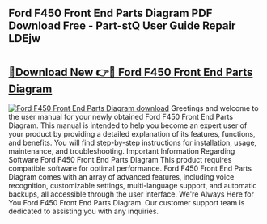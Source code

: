 ## Ford F450 Front End Parts Diagram PDF Download Free - Part-stQ User Guide Repair LDEjw

# <h2><a href="http://dfl8v93.blite.top/?on=Ford+F450+Front+End+Parts+Diagram">🔗Download New 👉🔴 Ford F450 Front End Parts Diagram</a></h2>

[![Ford F450 Front End Parts Diagram download](https://i.imgur.com/lujVjoI.png)](http://dfl8v93.blite.top/?on=Ford+F450+Front+End+Parts+Diagram)
Greetings and welcome to the user manual for your newly obtained Ford F450 Front End Parts Diagram. This manual is intended to help you become an expert user of your product by providing a detailed explanation of its features, functions, and benefits. You will find step-by-step instructions for installation, usage, maintenance, and troubleshooting. Important Information Regarding Software Ford F450 Front End Parts Diagram This product requires compatible software for optimal performance. Ford F450 Front End Parts Diagram comes with an array of advanced features, including voice recognition, customizable settings, multi-language support, and automatic backups, all accessible through the user interface. We're Always Here for You Ford F450 Front End Parts Diagram. Our customer support team is dedicated to assisting you with any inquiries.
